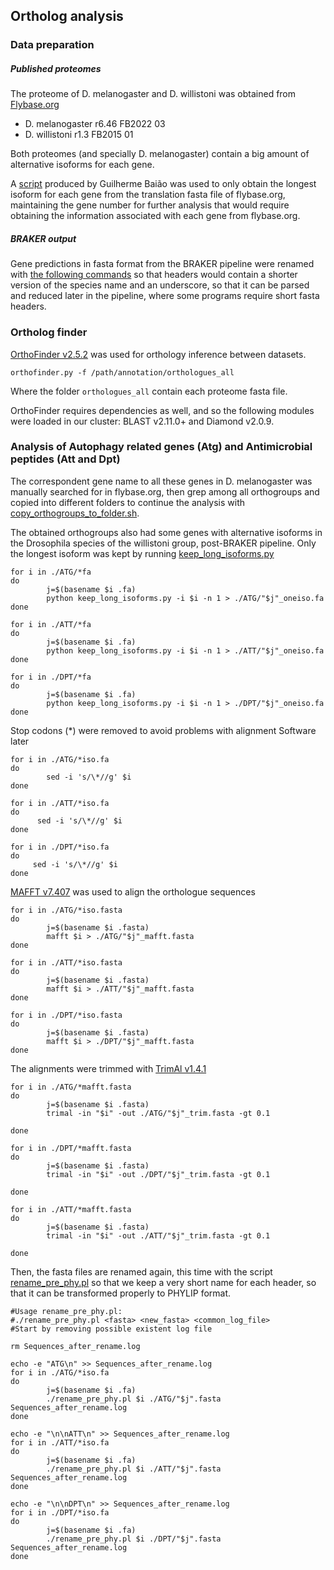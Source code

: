 ## Ortholog analysis

### Data preparation

##### Published proteomes
The proteome of D. melanogaster and D. willistoni was obtained from [Flybase.org](https://flybase.org/)

* D. melanogaster r6.46 FB2022 03    
* D. willistoni r1.3 FB2015 01

Both proteomes (and specially D. melanogaster) contain a big amount of alternative isoforms for each gene.

A [script](https://github.com/mmontonerin/Drosophila_wolbachia_infection_related_genes/blob/main/02_Ortholog_find_and_Phylogenetics/parsing_FB_translation_file.pl) produced by Guilherme Baião was used to only obtain the longest isoform for each gene from the translation fasta file of flybase.org, maintaining the gene number for further analysis that would require obtaining the information associated with each gene from flybase.org.

##### BRAKER output
Gene predictions in fasta format from the BRAKER pipeline were renamed with [the following commands](https://github.com/mmontonerin/Drosophila_wolbachia_infection_related_genes/blob/main/02_Ortholog_find_and_Phylogenetics/rename_braker_output_fasta_headers.sh) so that headers would contain a shorter version of the species name and an underscore, so that it can be parsed and reduced later in the pipeline, where some programs require short fasta headers.   

### Ortholog finder

[OrthoFinder v2.5.2](https://github.com/davidemms/OrthoFinder) was used for orthology inference between datasets.

`orthofinder.py -f /path/annotation/orthologues_all`

Where the folder `orthologues_all` contain each proteome fasta file.

OrthoFinder requires dependencies as well, and so the following modules were loaded in our cluster: BLAST v2.11.0+ and Diamond v2.0.9.

### Analysis of Autophagy related genes (Atg) and Antimicrobial peptides (Att and Dpt)

The correspondent gene name to all these genes in D. melanogaster was manually searched for in flybase.org, then grep among all orthogroups and copied into different folders to continue the analysis with [copy_orthogroups_to_folder.sh](https://github.com/mmontonerin/Drosophila_wolbachia_infection_related_genes/blob/main/02_Ortholog_find_and_Phylogenetics/copy_orthogroups_to_folder.sh).

The obtained orthogroups also had some genes with alternative isoforms in the Drosophila species of the willistoni group, post-BRAKER pipeline. Only the longest isoform was kept by running [keep_long_isoforms.py](https://github.com/mmontonerin/Drosophila_wolbachia_infection_related_genes/blob/main/02_Ortholog_find_and_Phylogenetics/keep_long_isoforms.py)

```
for i in ./ATG/*fa
do
        j=$(basename $i .fa)
        python keep_long_isoforms.py -i $i -n 1 > ./ATG/"$j"_oneiso.fa
done

for i in ./ATT/*fa
do
        j=$(basename $i .fa)
        python keep_long_isoforms.py -i $i -n 1 > ./ATT/"$j"_oneiso.fa
done

for i in ./DPT/*fa
do
        j=$(basename $i .fa)
        python keep_long_isoforms.py -i $i -n 1 > ./DPT/"$j"_oneiso.fa
done
```

Stop codons (*) were removed to avoid problems with alignment Software later

```
for i in ./ATG/*iso.fa
do
        sed -i 's/\*//g' $i
done

for i in ./ATT/*iso.fa
do
      sed -i 's/\*//g' $i    
done

for i in ./DPT/*iso.fa
do
     sed -i 's/\*//g' $i
done
```

[MAFFT v7.407](https://mafft.cbrc.jp/alignment/software/) was used to align the orthologue sequences

```
for i in ./ATG/*iso.fasta
do
        j=$(basename $i .fasta)
        mafft $i > ./ATG/"$j"_mafft.fasta
done

for i in ./ATT/*iso.fasta
do
        j=$(basename $i .fasta)
        mafft $i > ./ATT/"$j"_mafft.fasta
done

for i in ./DPT/*iso.fasta
do
        j=$(basename $i .fasta)
        mafft $i > ./DPT/"$j"_mafft.fasta
done
```

The alignments were trimmed with [TrimAl v1.4.1](http://trimal.cgenomics.org/)
```
for i in ./ATG/*mafft.fasta
do
        j=$(basename $i .fasta)
        trimal -in "$i" -out ./ATG/"$j"_trim.fasta -gt 0.1

done

for i in ./DPT/*mafft.fasta
do
        j=$(basename $i .fasta)
        trimal -in "$i" -out ./DPT/"$j"_trim.fasta -gt 0.1

done

for i in ./ATT/*mafft.fasta
do
        j=$(basename $i .fasta)
        trimal -in "$i" -out ./ATT/"$j"_trim.fasta -gt 0.1

done
```

Then, the fasta files are renamed again, this time with the script [rename_pre_phy.pl](https://github.com/mmontonerin/Drosophila_wolbachia_infection_related_genes/blob/main/02_Ortholog_find_and_Phylogenetics/rename_pre_phy.pl) so that we keep a very short name for each header, so that it can be transformed properly to PHYLIP format.

```
#Usage rename_pre_phy.pl:
#./rename_pre_phy.pl <fasta> <new_fasta> <common_log_file>
#Start by removing possible existent log file

rm Sequences_after_rename.log

echo -e "ATG\n" >> Sequences_after_rename.log
for i in ./ATG/*iso.fa
do
        j=$(basename $i .fa)
        ./rename_pre_phy.pl $i ./ATG/"$j".fasta Sequences_after_rename.log
done

echo -e "\n\nATT\n" >> Sequences_after_rename.log
for i in ./ATT/*iso.fa
do
        j=$(basename $i .fa)
        ./rename_pre_phy.pl $i ./ATT/"$j".fasta Sequences_after_rename.log
done

echo -e "\n\nDPT\n" >> Sequences_after_rename.log
for i in ./DPT/*iso.fa
do
        j=$(basename $i .fa)
        ./rename_pre_phy.pl $i ./DPT/"$j".fasta Sequences_after_rename.log
done
```
